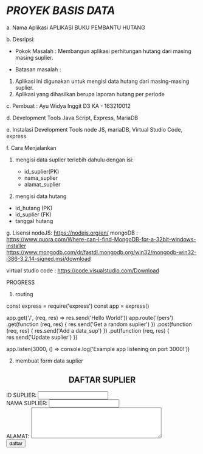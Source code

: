 

*PROYEK BASIS DATA*
======================================================================================================================

a. Nama Aplikasi
APLIKASI BUKU PEMBANTU HUTANG

b. Desripsi:
- Pokok Masalah :
Membangun aplikasi perhitungan hutang dari masing masing suplier.

- Batasan masalah :
1. Aplikasi ini digunakan untuk mengisi data hutang dari masing-masing suplier.
2. Aplikasi yang dihasilkan berupa laporan hutang per periode

c. Pembuat :
Ayu Widya Inggit
D3 KA - 163210012

d. Development Tools
Java Script, Express, MariaDB

e. Instalasi Development Tools
node JS, mariaDB, Virtual Studio Code, express

f. Cara  Menjalankan
1. mengisi data suplier terlebih dahulu dengan isi:
   - id_suplier(PK)
   - nama_suplier
   - alamat_suplier
 
2. mengisi data hutang 
  - id_hutang (PK)
  - id_suplier (FK)
  - tanggal hutang
  


g. Lisensi
nodeJS: https://nodejs.org/en/
mongoDB :
 https://www.quora.com/Where-can-I-find-MongoDB-for-a-32bit-windows-installer
 https://www.mongodb.com/dr/fastdl.mongodb.org/win32/mongodb-win32-i386-3.2.14-signed.msi/download
 
virtual studio code :
https://code.visualstudio.com/Download



PROGRESS
1. routing 

const express = require('express')
const app = express()

app.get('/', (req, res) => res.send('Hello World!'))
 app.route('/pers')
  .get(function (req, res) {
    res.send('Get a random suplier')
  })
  .post(function (req, res) {
    res.send('Add a data_sup')
  })
  .put(function (req, res) {
    res.send('Update suplier')
  })
  

app.listen(3000, () => console.log('Example app listening on port 3000!'))

2. membuat form data suplier
<!DOCTYPE html>
<html>
	<head>
		<title>form data suplier </title>
		<link rel="styleshet" type="text/css" href="style.css">
	</head>
	<body>
		<center><h2>DAFTAR SUPLIER</h2></center>
		<div class="login">
			<form action="#" method="POST" onSubmit="validasi()">
				<div>
					<label>ID SUPLIER:</label>
					<input type="text" name="id_sup" id="id_sup" />
				</div>
				<div>
					<label>NAMA SUPLIER:</label>
					<input type="text" name="nama" id="nama" />
				</div>
				<div>
					<label>ALAMAT:</label>
					<textarea cols="40" rows="5" name="alamat" id="alamat"></textarea>
				</div>
				<div>
					<input type="submit" value="daftar" class="tombol">
				</div>
			</form>
		</div>
	</body>
	<script type="text/javascript">
		function validasi() {
			int id_sup = document.getElementById("no_sup").value;
			var nama = document.getElementById("nama").value;
			var alamat = document.getElementById("alamat").value;
			if (id_sup !="" && nama !="" && alamat !="") {
				return true;
			}else{
				alert('Anda harus mengisi dengan lengkap !');
			}
		}
	</script>
</html>

